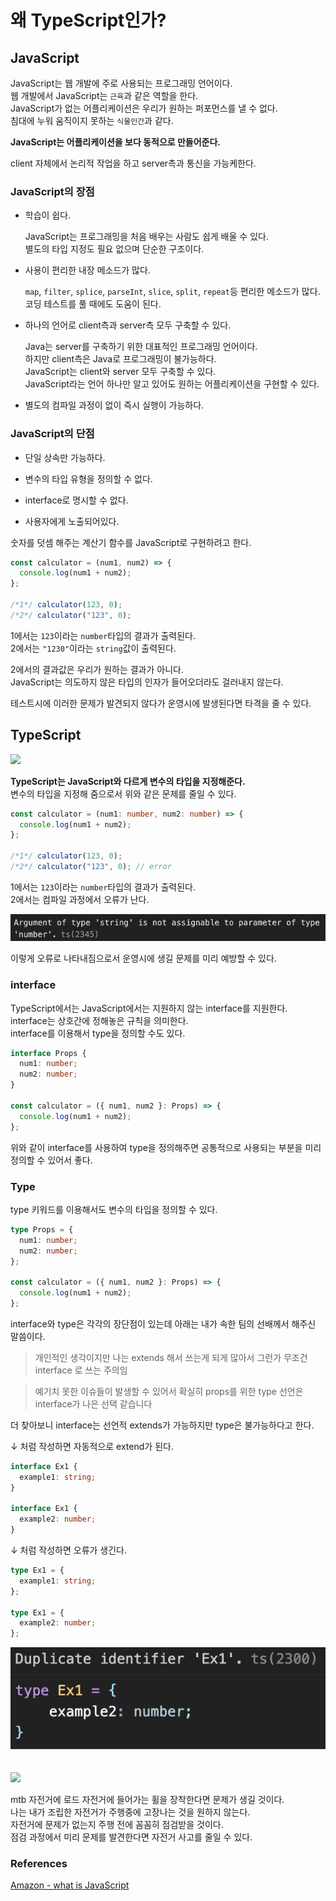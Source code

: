 # 왜 TypeScript인가?

## JavaScript

JavaScript는 웹 개발에 주로 사용되는 프로그래밍 언어이다.  
웹 개발에서 JavaScript는 `근육`과 같은 역할을 한다.  
JavaScript가 없는 어플리케이션은 우리가 원하는 퍼포먼스를 낼 수 없다.  
침대에 누워 움직이지 못하는 `식물인간`과 같다.

**JavaScript는 어플리케이션을 보다 동적으로 만들어준다.**

client 자체에서 논리적 작업을 하고 server측과 통신을 가능케한다.

### JavaScript의 장점

- 학습이 쉽다.

  JavaScript는 프로그래밍을 처음 배우는 사람도 쉽게 배울 수 있다.  
   별도의 타입 지정도 필요 없으며 단순한 구조이다.

- 사용이 편리한 내장 메소드가 많다.

  `map`, `filter`, `splice`, `parseInt`, `slice`, `split`, `repeat`등 편리한 메소드가 많다.  
   코딩 테스트를 풀 때에도 도움이 된다.

- 하나의 언어로 client측과 server측 모두 구축할 수 있다.

  Java는 server를 구축하기 위한 대표적인 프로그래밍 언어이다.  
   하지만 client측은 Java로 프로그래밍이 불가능하다.  
   JavaScript는 client와 server 모두 구축할 수 있다.  
   JavaScript라는 언어 하나만 알고 있어도 원하는 어플리케이션을 구현할 수 있다.

- 별도의 컴파일 과정이 없이 즉시 실행이 가능하다.

### JavaScript의 단점

- 단일 상속만 가능하다.

- 변수의 타입 유형을 정의할 수 없다.

- interface로 명시할 수 없다.

- 사용자에게 노출되어있다.

숫자를 덧셈 해주는 계산기 함수를 JavaScript로 구현하려고 한다.

```js
const calculator = (num1, num2) => {
  console.log(num1 + num2);
};

/*1*/ calculator(123, 0);
/*2*/ calculator("123", 0);
```

1에서는 `123`이라는 `number`타입의 결과가 출력된다.  
2에서는 `"1230"`이라는 `string`값이 출력된다.

2에서의 결과값은 우리가 원하는 결과가 아니다.  
JavaScript는 의도하지 않은 타입의 인자가 들어오더라도 걸러내지 않는다.

테스트시에 이러한 문제가 발견되지 않다가 운영시에 발생된다면 타격을 줄 수 있다.

## TypeScript

<img src='https://upload.wikimedia.org/wikipedia/commons/f/f5/Typescript.svg' width='300'>

**TypeScript는 JavaScript와 다르게 변수의 타입을 지정해준다.**  
변수의 타입을 지정해 줌으로서 위와 같은 문제를 줄일 수 있다.

```ts
const calculator = (num1: number, num2: number) => {
  console.log(num1 + num2);
};

/*1*/ calculator(123, 0);
/*2*/ calculator("123", 0); // error
```

1에서는 `123`이라는 `number`타입의 결과가 출력된다.  
2에서는 컴파일 과정에서 오류가 난다.

<img src='./imgs/TypeErr.png'>

이렇게 오류로 나타내짐으로서 운영시에 생길 문제를 미리 예방할 수 있다.

### interface

TypeScript에서는 JavaScript에서는 지원하지 않는 interface를 지원한다.  
interface는 상호간에 정해놓은 규칙을 의미한다.  
interface를 이용해서 type을 정의할 수도 있다.

```ts
interface Props {
  num1: number;
  num2: number;
}

const calculator = ({ num1, num2 }: Props) => {
  console.log(num1 + num2);
};
```

위와 같이 interface를 사용하여 type을 정의해주면 공통적으로 사용되는 부분을 미리 정의할 수 있어서 좋다.

### Type

type 키워드를 이용해서도 변수의 타입을 정의할 수 있다.

```ts
type Props = {
  num1: number;
  num2: number;
};

const calculator = ({ num1, num2 }: Props) => {
  console.log(num1 + num2);
};
```

interface와 type은 각각의 장단점이 있는데 아래는 내가 속한 팀의 선배께서 해주신 말씀이다.

> 개인적인 생각이지만 나는 extends 해서 쓰는게 되게 많아서 그런가
> 무조건 interface 로 쓰는 주의임

> 예기치 못한 이슈들이 발생할 수 있어서 확실히 props를 위한 type 선언은 interface가 나은 선택 같습니다

더 찾아보니 interface는 선언적 extends가 가능하지만 type은 불가능하다고 한다.

&darr; 처럼 작성하면 자동적으로 extend가 된다.

```ts
interface Ex1 {
  example1: string;
}

interface Ex1 {
  example2: number;
}
```

&darr; 처럼 작성하면 오류가 생긴다.

```ts
type Ex1 = {
  example1: string;
};

type Ex1 = {
  example2: number;
};
```

<img src='./imgs/TypeErr2.png'>
<br/>
<br/>
<br/>
<img src='https://mblogthumb-phinf.pstatic.net/20141024_201/highsierra_1414118867737i9k6l_JPEG/1.jpg?type=w2'>

mtb 자전거에 로드 자전거에 들어가는 휠을 장착한다면 문제가 생길 것이다.  
나는 내가 조립한 자전거가 주행중에 고장나는 것을 원하지 않는다.  
자전거에 문제가 없는지 주행 전에 꼼꼼히 점검받을 것이다.  
점검 과정에서 미리 문제를 발견한다면 자전거 사고를 줄일 수 있다.

### References

[Amazon - what is JavaScript](https://aws.amazon.com/ko/what-is/javascript/)
